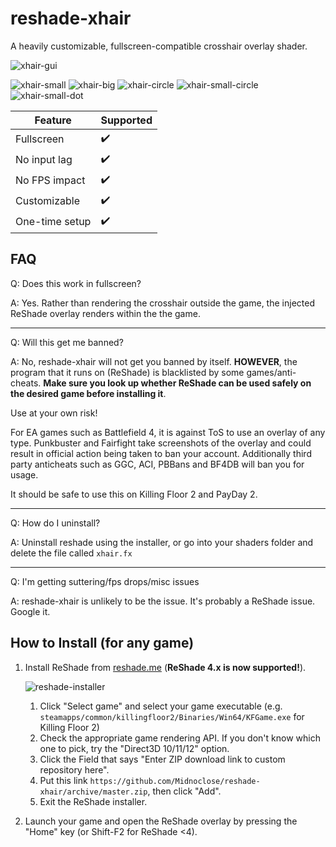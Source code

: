 # reshade-xhair

A heavily customizable, fullscreen-compatible crosshair overlay shader.

![xhair-gui](./img/xhair_gui.png)

![xhair-small](./img/xhair_small_cross.png)
![xhair-big](./img/xhair_big.png)
![xhair-circle](./img/xhair_circle_dot.png)
![xhair-small-circle](./img/xhair_small_circle.png)
![xhair-small-dot](./img/xhair_dot.png)

| Feature             | Supported               |
| ------------------- | ----------------------- |
| Fullscreen          | :heavy_check_mark:      |
| No input lag        | :heavy_check_mark:      |
| No FPS impact       | :heavy_check_mark:      |
| Customizable        | :heavy_check_mark:      |
| One-time setup      | :heavy_check_mark:      |

## FAQ

Q: Does this work in fullscreen?

A: Yes. Rather than rendering the crosshair outside the game, the injected ReShade overlay renders within the the game.

---

Q: Will this get me banned?

A: No, reshade-xhair will not get you banned by itself. **HOWEVER**, the program that it runs on (ReShade) is blacklisted by some games/anti-cheats. **Make sure you look up whether ReShade can be used safely on the desired game before installing it**.

Use at your own risk!

For EA games such as Battlefield 4, it is against ToS to use an overlay of any type. Punkbuster and Fairfight take screenshots of the overlay and could result in official action being taken to ban your account. Additionally third party anticheats such as GGC, ACI, PBBans and BF4DB will ban you for usage. 

It should be safe to use this on Killing Floor 2 and PayDay 2.

---

Q: How do I uninstall?

A: Uninstall reshade using the installer, or go into your shaders folder and delete the file called `xhair.fx`

---

Q: I'm getting suttering/fps drops/misc issues

A: reshade-xhair is unlikely to be the issue. It's probably a ReShade issue. Google it.

## How to Install (for any game)

1. Install ReShade from [reshade.me](https://reshade.me) (**ReShade 4.x is now supported!**).

    ![reshade-installer](./img/reshade_installer.png)
    1. Click "Select game" and select your game executable (e.g. `steamapps/common/killingfloor2/Binaries/Win64/KFGame.exe` for Killing Floor 2)
    2. Check the appropriate game rendering API. If you don't know which one to pick, try the "Direct3D 10/11/12" option.
    3. Click the Field that says "Enter ZIP download link to custom repository here".
    4. Put this link `https://github.com/Midnoclose/reshade-xhair/archive/master.zip`, then click "Add".
    4. Exit the ReShade installer.

5. Launch your game and open the ReShade overlay by pressing the "Home" key (or Shift-F2 for ReShade <4).
